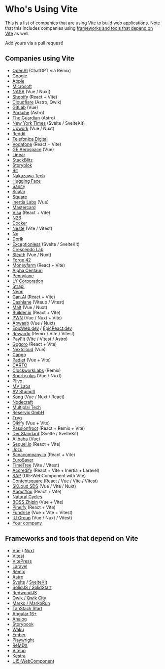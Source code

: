 # Who's Using Vite

This is a list of companies that are using Vite to build web applications. Note that this includes companies using [frameworks and tools that depend on Vite](#frameworks-and-tools-that-depend-on-vite) as well.

Add yours via a pull request!

## Companies using Vite

- [OpenAI](https://openai.com/) (ChatGPT via Remix)
- [Google](https://google.com/)
- [Apple](https://apple.com/)
- [Microsoft](https://microsoft.com/)
- [NASA](https://nasa.gov/) (Vue / Nuxt)
- [Shopify](https://shopify.com/) (React + Vite)
- [Cloudflare](https://cloudflare.com/) (Astro, Qwik)
- [GitLab](https://about.gitlab.com/) (Vue)
- [Porsche](https://porsche.com/) (Astro)
- [The Guardian](https://theguardian.com/) (Astro)
- [New York Times](https://nytimes.com/) (Svelte / SvelteKit)
- [Upwork](https://upwork.com/) (Vue / Nuxt)
- [Reddit](https://reddit.com/)
- [Telefonica Digital](https://telefonica.com/)
- [Vodafone](https://vodafone.com/) (React + Vite)
- [GE Aerospace](https://geaerospace.com/) (Vue)
- [Linear](https://linear.app/)
- [StackBlitz](https://stackblitz.com/)
- [Storyblok](https://storyblok.com/)
- [Bit](https://bit.dev/)
- [Nakazawa Tech](https://nakazawa.tech/)
- [Hugging Face](https://huggingface.co/)
- [Sanity](https://sanity.io/)
- [Scalar](https://scalar.com/)
- [Square](https://squareup.com/)
- [Inertia Labs](https://inertia.social/) (Vue)
- [Mastercard](https://mastercard.com/)
- [Visa](https://visa.com/) (React + Vite)
- [N26](https://n26.com/)
- [Docker](https://docker.com/)
- [Neste](https://neste.com/) (Vite / Vitest)
- [Nx](https://nx.dev/)
- [Dorik](https://dorik.com/)
- [Exceptionless](https://exceptionless.com/) (Svelte / SvelteKit)
- [Crescendo Lab](https://crescendo-lab.com/)
- [Sleuth](https://sleuth.io/) (Vue / Nuxt)
- [Forge 42](https://forge42.com/)
- [Moneyfarm](https://moneyfarm.com/) (React + Vite)
- [Alpha Centauri](https://alpha-centauri.com/)
- [Pennylane](https://pennylane.tech/)
- [LY Corporation](https://ly.com/)
- [Strapi](https://strapi.io/)
- [Neon](https://neon.tech/)
- [Gan.AI](https://gan.ai/) (React + Vite)
- [Dashlane](https://dashlane.com/) (Viteup / Vitest)
- [Malt](https://malt.com/) (Vue / Nuxt)
- [Builder.io](https://builder.io/) (React + Vite)
- [PWN](https://pwn.pl/) (Vue / Nuxt + Vite)
- [Abwaab](https://abwaab.me/) (Vue / Nuxt)
- [EpicWeb.dev](https://epicweb.dev/) / [EpicReact.dev](https://epicreact.dev/)
- [Rewardo](https://rewardo.io/) (Remix / Vite / Vitest)
- [PayFit](https://payfit.com/) (Vite / Vitest / Astro)
- [Gogoro](https://gogoro.com/) (React + Vite)
- [Nextcloud](https://nextcloud.com/) (Vue)
- [Capgo](https://capgo.app/)
- [Padlet](https://padlet.com/) (Vue + Vite)
- [CARTO](https://carto.com/)
- [ClockworkLabs](https://clockworklabs.io/) (Remix)
- [Sporty.plus](https://sporty.plus/) (Vue / Nuxt)
- [Plivo](https://plivo.com/)
- [MV Labs](https://mv-labs.com/)
- [AV Stumpfl](https://avstumpfl.com/)
- [Kong](https://konghq.com/) (Vue / Nuxt / React)
- [Nodecraft](https://nodecraft.com/)
- [Multiplai Tech](https://multiplai.io/)
- [Reservix GmbH](https://reservix.de/)
- [Tryg](https://tryg.com/)
- [Qikify](https://qikify.com/) (Vue + Vite)
- [Passionfroot](https://passionfroot.me/) (React + Remix + Vite)
- [Der Standard](https://derstandard.at/) (Svelte / SvelteKit)
- [Alibaba](https://alibaba.com/) (Vue)
- [Sequel.io](https://sequel.io/) (React + Vite)
- [Jozu](https://jozu.io/)
- [Sanacompany.io](https://sanacompany.io/) (React + Vite)
- [EuroSaver](https://eurosaver.com/)
- [TimeTree](https://timetreeapp.com/) (Vite / Vitest)
- [Accredify](https://accredify.io/) (React + Vite + Inertia + Laravel)
- [SAP](https://sap.com/) (UI5-WebComponent with Vite)
- [Contentsquare](https://contentsquare.com/) (React / Vue / Vite / Vitest)
- [SKLoud SDS](https://skloud.io/) (Vue / Vite / Nuxt)
- [AboutYou](https://aboutyou.com/) (React + Vite)
- [Natural Cycles](https://naturalcycles.com/)
- [BOSS Zhipin](https://zhipin.com/) (Vue + Vite)
- [Pineify](https://pineify.com/) (React + Vite)
- [Fundrise](https://fundrise.com/) (Vue + Vite + Vitest)
- [IU Group](https://iu-group.com/) (Vue / Nuxt / Vitest)
- [Your company](https://github.com/vitejs/companies-using-vite/edit/main/README.md)

## Frameworks and tools that depend on Vite

- [Vue](https://vuejs.org) / [Nuxt](https://nuxt.com/)
- [Vitest](https://vitest.dev/)
- [VitePress](https://vitepress.dev/)
- [Laravel](https://laravel.com/docs/vite)
- [Remix](https://remix.run/)
- [Astro](https://astro.build/)
- [Svelte](https://svelte.dev/) / [SvelteKit](https://kit.svelte.dev/)
- [SolidJS / SolidStart](https://start.solidjs.com/)
- [RedwoodJS](https://redwoodjs.com/)
- [Qwik / Qwik City](https://qwik.dev/)
- [Marko / MarkoRun](https://markojs.com/)
- [TanStack Start](https://tanstack.com/start/latest)
- [Angular 16+](https://blog.angular.dev/angular-v16-is-here-4d7a28ec680d)
- [Analog](https://analogjs.org/)
- [Storybook](https://storybook.js.org/)
- [Waku](https://waku.gg/)
- [Ember](https://emberjs.com/)
- [Playwright](https://playwright.dev/)
- [ReMDX](https://github.com/nkzw-tech/remdx)
- [Viteup](https://github.com/ziir/viteup/)
- [Kestra](https://kestra.io/)
- [UI5-WebComponent](https://sap.github.io/ui5-webcomponents/)
